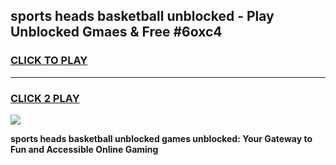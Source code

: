 
## sports heads basketball unblocked - Play Unblocked Gmaes & Free #6oxc4
<h3>
<a href="https://news.freeplayer.one?title=sports_heads_basketball_unblocked&ref=24F">CLICK TO PLAY</a></h3>
<hr>

<h3>
<a href="https://news.freeplayer.one?title=sports_heads_basketball_unblocked&ref=24F">CLICK 2 PLAY</a>
  
</h3>

<a href="https://news.freeplayer.one?title=sports_heads_basketball_unblocked&ref=24F/"><img src="https://clearcache.store/games.png"></a>


**sports heads basketball unblocked games unblocked: Your Gateway to Fun and Accessible Online Gaming**
